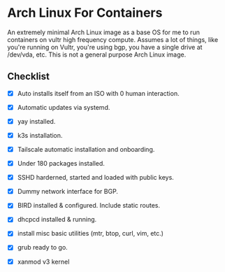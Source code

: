 # Arch Linux For Containers

An extremely minimal Arch Linux image as a base OS for me to run containers on vultr high frequency compute. Assumes a lot of things, like you're running on Vultr, you're using bgp, you have a single drive at /dev/vda, etc. This is not a general purpose Arch Linux image. 

## Checklist
- [x] Auto installs itself from an ISO with 0 human interaction.
- [x] Automatic updates via systemd.
- [x] yay installed.
- [x] k3s installation.
- [x] Tailscale automatic installation and onboarding.
- [x] Under 180 packages installed.
- [x] SSHD harderned, started and loaded with public keys.
- [x] Dummy network interface for BGP.
- [x] BIRD installed & configured. Include static routes.
- [x] dhcpcd installed & running.
- [x] install misc basic utilities (mtr, btop, curl, vim, etc.)
- [x] grub ready to go.
- [x] xanmod v3 kernel

